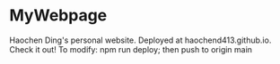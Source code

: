 # MyWebpage

Haochen Ding's personal website.
Deployed at haochend413.github.io. Check it out!
To modify: npm run deploy; then push to origin main
